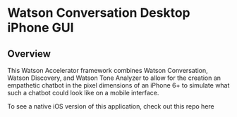 # Watson Conversation Desktop iPhone GUI

## Overview

This Watson Accelerator framework combines Watson Conversation, Watson Discovery, and Watson Tone Analyzer to allow for the creation an empathetic chatbot in the pixel dimensions of an iPhone 6+ to simulate what such a chatbot could look like on a mobile interface.

To see a native iOS version of this application, check out this repo here <COMING SOON>  
